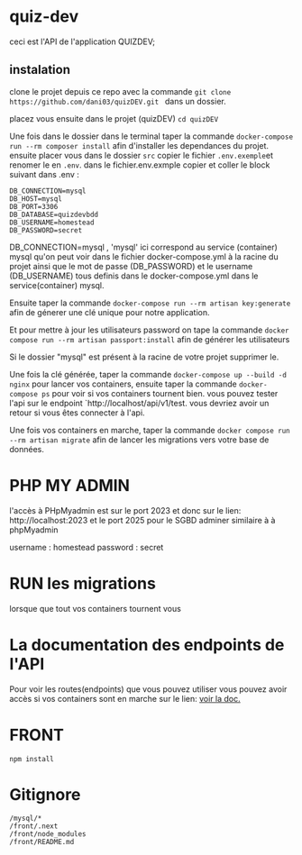 # quiz-dev

ceci est l'API de l'application QUIZDEV;

## instalation

clone le projet depuis ce repo avec la commande `git clone https://github.com/dani03/quizDEV.git ` dans un dossier.

placez vous ensuite dans le projet (quizDEV) `cd quizDEV`

Une fois dans le dossier dans le terminal taper la commande `docker-compose run --rm composer install` afin d'installer les dependances du projet.
ensuite placer vous dans le dossier `src` copier le fichier `.env.exemple`et renomer le en `.env`.
dans le fichier.env.exmple copier et coller le block suivant dans .env :

```
DB_CONNECTION=mysql
DB_HOST=mysql
DB_PORT=3306
DB_DATABASE=quizdevbdd
DB_USERNAME=homestead
DB_PASSWORD=secret

```

DB_CONNECTION=mysql , 'mysql' ici correspond au service (container) mysql qu'on peut voir dans le fichier docker-compose.yml à la racine du projet ainsi que le mot de passe (DB_PASSWORD) et le username (DB_USERNAME) tous definis dans le docker-compose.yml dans le service(container) mysql.

Ensuite taper la commande `docker-compose run --rm artisan key:generate` afin de génerer une clé unique pour notre application.

Et pour mettre à jour les utilisateurs password on  tape la commande `docker compose run --rm artisan passport:install` afin de 
générer les utilisateurs

Si le dossier "mysql" est présent à la racine de votre projet supprimer le. 

Une fois la clé générée, taper la commande `docker-compose up --build -d nginx` pour lancer vos containers, ensuite taper la commande `docker-compose ps` pour voir si vos containers tournent bien. vous pouvez tester l'api sur le endpoint `http://localhost/api/v1/test. vous devriez avoir un retour si vous êtes connecter à l'api.

Une fois vos containers en marche, taper la commande `docker compose run --rm artisan migrate` afin de lancer les migrations vers votre base de données. 
# PHP MY ADMIN

l'accès à PHpMyadmin est sur le port 2023 et donc sur le lien: http://localhost:2023 et le port 2025 pour le SGBD adminer similaire à 
à phpMyadmin 

username : homestead
password : secret

# RUN les migrations 

lorsque que tout vos containers tournent vous 

# La documentation des endpoints de l'API

Pour voir les routes(endpoints) que vous pouvez utiliser vous pouvez avoir accès si vos containers sont en marche sur le lien: <a href="http://localhost:3002/docs/index.html">
voir la doc.
</a>

# FRONT

`npm install`

# Gitignore

```
/mysql/*
/front/.next
/front/node_modules
/front/README.md
```
